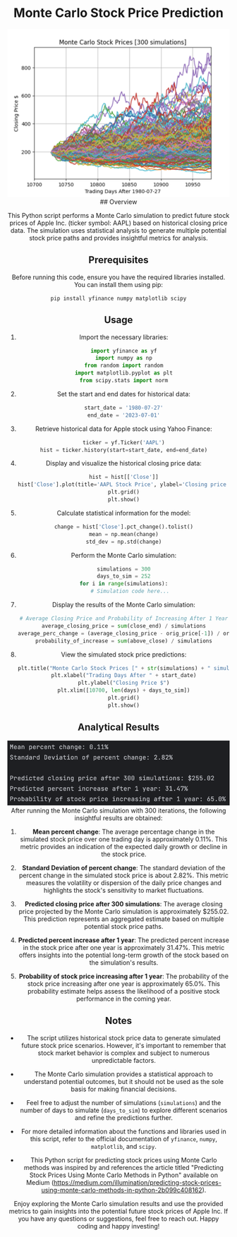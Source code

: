 <div align="center">
  <h1>Monte Carlo Stock Price Prediction</h1>
  <div style="text-align: center;">
     
<div style="text-align: center;">
   <img src="results/montecarlo.png" alt="mote carlo" style="width: 600px;">
</div>
## Overview

This Python script performs a Monte Carlo simulation to predict future stock prices of Apple Inc. (ticker symbol: AAPL) based on historical closing price data. The simulation uses statistical analysis to generate multiple potential stock price paths and provides insightful metrics for analysis.

## Prerequisites

Before running this code, ensure you have the required libraries installed. You can install them using pip:

```
pip install yfinance numpy matplotlib scipy
```

## Usage

1. Import the necessary libraries:
   ```python
   import yfinance as yf
   import numpy as np
   from random import random
   import matplotlib.pyplot as plt
   from scipy.stats import norm
   ```

2. Set the start and end dates for historical data:
   ```python
   start_date = '1980-07-27'
   end_date = '2023-07-01'
   ```

3. Retrieve historical data for Apple stock using Yahoo Finance:
   ```python
   ticker = yf.Ticker('AAPL')
   hist = ticker.history(start=start_date, end=end_date)
   ```

4. Display and visualize the historical closing price data:
   ```python
   hist = hist[['Close']]
   hist['Close'].plot(title='AAPL Stock Price', ylabel='Closing price $', figsize=[10, 6])
   plt.grid()
   plt.show()
   ```

5. Calculate statistical information for the model:
   ```python
   change = hist['Close'].pct_change().tolist()
   mean = np.mean(change)
   std_dev = np.std(change)
   ```

6. Perform the Monte Carlo simulation:
   ```python
   simulations = 300
   days_to_sim = 252
   for i in range(simulations):
       # Simulation code here...
   ```

7. Display the results of the Monte Carlo simulation:
   ```python
   # Average Closing Price and Probability of Increasing After 1 Year
   average_closing_price = sum(close_end) / simulations
   average_perc_change = (average_closing_price - orig_price[-1]) / orig_price[-1]
   probability_of_increase = sum(above_close) / simulations
   ```

8. View the simulated stock price predictions:
   ```python
   plt.title("Monte Carlo Stock Prices [" + str(simulations) + " simulations]")
   plt.xlabel("Trading Days After " + start_date)
   plt.ylabel("Closing Price $")
   plt.xlim([10700, len(days) + days_to_sim])
   plt.grid()
   plt.show()
   ```

## Analytical Results
![result](results/resultText.png)
After running the Monte Carlo simulation with 300 iterations, the following insightful results are obtained:

1. **Mean percent change**: The average percentage change in the simulated stock price over one trading day is approximately 0.11%. This metric provides an indication of the expected daily growth or decline in the stock price.

2. **Standard Deviation of percent change**: The standard deviation of the percent change in the simulated stock price is about 2.82%. This metric measures the volatility or dispersion of the daily price changes and highlights the stock's sensitivity to market fluctuations.

3. **Predicted closing price after 300 simulations**: The average closing price projected by the Monte Carlo simulation is approximately $255.02. This prediction represents an aggregated estimate based on multiple potential stock price paths.

4. **Predicted percent increase after 1 year**: The predicted percent increase in the stock price after one year is approximately 31.47%. This metric offers insights into the potential long-term growth of the stock based on the simulation's results.

5. **Probability of stock price increasing after 1 year**: The probability of the stock price increasing after one year is approximately 65.0%. This probability estimate helps assess the likelihood of a positive stock performance in the coming year.

## Notes

- The script utilizes historical stock price data to generate simulated future stock price scenarios. However, it's important to remember that stock market behavior is complex and subject to numerous unpredictable factors.

- The Monte Carlo simulation provides a statistical approach to understand potential outcomes, but it should not be used as the sole basis for making financial decisions.

- Feel free to adjust the number of simulations (`simulations`) and the number of days to simulate (`days_to_sim`) to explore different scenarios and refine the predictions further.

- For more detailed information about the functions and libraries used in this script, refer to the official documentation of `yfinance`, `numpy`, `matplotlib`, and `scipy`.

- This Python script for predicting stock prices using Monte Carlo methods was inspired by and references the article titled "Predicting Stock Prices Using Monte Carlo Methods in Python" available on Medium (https://medium.com/illumination/predicting-stock-prices-using-monte-carlo-methods-in-python-2b099c408162). 

Enjoy exploring the Monte Carlo simulation results and use the provided metrics to gain insights into the potential future stock prices of Apple Inc. If you have any questions or suggestions, feel free to reach out. Happy coding and happy investing!

